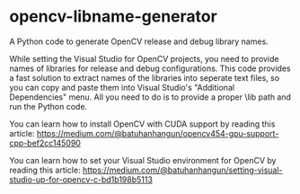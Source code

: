 # opencv-libname-generator
A Python code to generate OpenCV release and debug library names.

While setting the Visual Studio for OpenCV projects, you need to provide names of libraries for release and debug configurations. This code provides a fast solution to extract names of the libraries into seperate text files, so you can copy and paste them into Visual Studio's "Additional Dependencies" menu. All you need to do is to provide a proper \lib path and run the Python code.

You can learn how to install OpenCV with CUDA support by reading this article: 
https://medium.com/@batuhanhangun/opencv454-gpu-support-cpp-bef2cc145090

You can learn how to set your Visual Studio environment for OpenCV by reading this article: 
https://medium.com/@batuhanhangun/setting-visual-studio-up-for-opencv-c-bd1b198b5113
